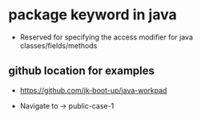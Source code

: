 # package keyword in java
* Reserved for specifying the access modifier for java classes/fields/methods

## github location for examples

* https://github.com/jk-boot-up/java-workpad

* Navigate to -> public-case-1